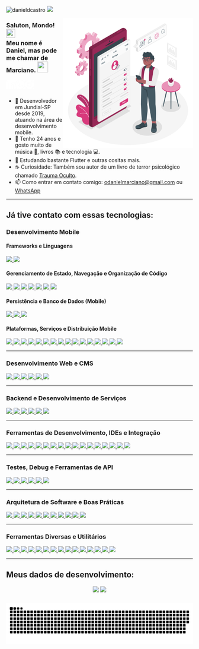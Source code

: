 <a align="left"><img src="https://komarev.com/ghpvc/?username=danieldcastro&color=d83a7c&label=Visualiza%C3%A7%C3%B5es+do+perfil&style=flat-square" alt="danieldcastro" /></a>
<a href="https://www.buymeacoffee.com/danieldcastro" target="_blank">
  <img width="135" src="https://img.shields.io/badge/Buy_Me_A_Toddynho-d83a7c?style=for-the-badge&logo=buy-me-a-coffee&logoColor=white">
</a>
  
<img src="https://github.com/danieldcastro/danieldcastro/raw/main/imagens/ilustracao.png" min-width="350px" max-width="350px" width="350px" align="right" alt="/">
  
### Saluton, Mondo! <img src="https://github.com/TheDudeThatCode/TheDudeThatCode/blob/master/Assets/Earth.gif" width="24px" height="24px"></br>Meu nome é Daniel, mas pode me chamar de Marciano. <img src="https://github.com/TheDudeThatCode/TheDudeThatCode/blob/master/Assets/Hi.gif" width="29px" height="29px">

<a href="https://www.linkedin.com/in/danieldecastromarciano/" target="_blank">
  <img align="left" alt="Linkedin" src="https://github.com/danieldcastro/danieldcastro/raw/main/imagens/linkedin.png" width="25px"/>
</a>

<a href="https://api.whatsapp.com/send?phone=5511994763908&text=Tudo%20blz%2C%20Dan?%20Cheguei%20aqui%20pelo%20perfil%20do%20GitHub." target="_blank">
  <img align="left" alt="Whats" src="https://github.com/danieldcastro/danieldcastro/raw/main/imagens/whats.png" width="25px" />
</a>                                                                                                                                                                      
<a href="https://www.instagram.com/odanielmarciano" target="_blank">
  <img align="left" alt="Instagram" src="https://github.com/danieldcastro/danieldcastro/raw/main/imagens/instagram.png" width="25px" />
</a>
                                                                                                                                       
<br><br/>

- :iphone: Desenvolvedor em Jundiaí-SP desde 2019, atuando na área de desenvolvimento mobile.
- :rainbow: Tenho 24 anos e gosto muito de música 🎹, livros 📚 e tecnologia 💻.
- 🌱 Estudando bastante Flutter e outras cositas mais.
- ☕ Curiosidade: Também sou autor de um livro de terror psicológico chamado [Trauma Oculto](https://www.amazon.com.br/Trauma-Oculto-Daniel-Marciano-ebook/dp/B09RX1BHRR).
- 📫 Como entrar em contato comigo: [odanielmarciano@gmail.com](mailto:odanielmarciano@gmail.com) ou [WhatsApp](https://api.whatsapp.com/send?phone=5511994763908&text=Tudo%20blz%2C%20Dan?%20Cheguei%20aqui%20pelo%20perfil%20do%20GitHub.)

---

## Já tive contato com essas tecnologias:
### Desenvolvimento Mobile

#### Frameworks e Linguagens

<a href="https://flutter.dev/" target="_blank"> <img height="26" src="https://img.shields.io/badge/Flutter-02569B?style=for-the-badge&logo=flutter&logoColor=white"> </a>
<a href="https://dart.dev/" target="_blank"> <img height="26" src="https://img.shields.io/badge/Dart-0175C2?style=for-the-badge&logo=dart&logoColor=white"> </a>

#### Gerenciamento de Estado, Navegação e Organização de Código

<a href="https://pub.dev/packages/get" target="_blank"> <img height="26" src="https://img.shields.io/badge/Getx-6d12b8?style=for-the-badge"> </a>
<a href="https://pub.dev/packages/riverpod" target="_blank"> <img height="26" src="https://img.shields.io/badge/Riverpod-41d0fd?style=for-the-badge"> </a>
<a href="https://pub.dev/packages/bloc" target="_blank"> <img height="26" src="https://img.shields.io/badge/Bloc-00d3b9?style=for-the-badge"> </a>
<a href="https://pub.dev/packages/flutter_modular" target="_blank"> <img height="26" src="https://img.shields.io/badge/Flutter_Modular-008080?style=for-the-badge&logo=data:image/png;base64,iVBORw0KGgoAAAANSUhEUgAAABAAAAAQCAYAAAAf8/9hAAABJElEQVQ4T62SPUvDUBCGv3tSmIxlBkFhSgm0kMxJFtWBC0Eexy0TFEJvYgskLoaFe4A/HjY2NjO7I2Z79kEfzG++OA+vs23Deu53vPOQc7hEK9iH3QP4MLgE7yPvEK8jloPqwJ9wx7xiJ8r+jkdL3MIwC6oH+Ar0A64CmH5wZ0AtWHZ5cYAua67nVDcaGczQclXzwC8hf0OLr6sX4Dt0BdiKto2AP2iHNE5qlIMROIBZok6XTXdAwzj0AN1MJlHcGLQ3C4Eu6YgWsFfA2OPKcr3wBe7wS9CJyv+Ih6gFKIt8L8At+ALYChsmzh2OagAAAABJRU5ErkJggg==">    </a>
<a href="https://pub.dev/packages/go_router" target="_blank"> <img height="26" src="https://img.shields.io/badge/Go_Router-25A162?style=for-the-badge"> </a>
<a href="https://pub.dev/packages/get_it" target="_blank"> <img height="26" src="https://img.shields.io/badge/get_it-607D8B?style=for-the-badge"> </a>
<a href="https://pub.dev/packages/dio" target="_blank"> <img height="26" src="https://img.shields.io/badge/Dio-009688?style=for-the-badge"> </a>

#### Persistência e Banco de Dados (Mobile)

<a href="https://pub.dev/packages/sqflite" target="_blank"> <img height="26" src="https://img.shields.io/badge/sqflite-4CAF50?style=for-the-badge"> </a>
<a href="https://pub.dev/packages/hive_ce" target="_blank"> <img height="26" src="https://img.shields.io/badge/Hive-FF6F00?style=for-the-badge"> </a>
<a href="https://firebase.google.com/products/firestore" target="_blank"> <img height="26" src="https://img.shields.io/badge/Firestore-039BE5?style=for-the-badge"> </a>

#### Plataformas, Serviços e Distribuição Mobile

<a href="https://firebase.google.com/?hl=pt" target="_blank"> <img height="26" src="https://img.shields.io/badge/Firebase-f58410?style=for-the-badge&logo=firebase&logoColor=white"> </a>
<a href="https://firebase.google.com/products/cloud-messaging" target="_blank"> <img height="26" src="https://img.shields.io/badge/Firebase_Cloud_Messaging-FFCA28?style=for-the-badge"> </a>
<a href="https://firebase.google.com/products/analytics" target="_blank"> <img height="26" src="https://img.shields.io/badge/Analytics-FF5722?style=for-the-badge"> </a>
<a href="https://firebase.google.com/products/crashlytics" target="_blank"> <img height="26" src="https://img.shields.io/badge/Crashlytics-D32F2F?style=for-the-badge"> </a>
<a href="https://firebase.google.com/products/remote-config" target="_blank"> <img height="26" src="https://img.shields.io/badge/Remote_Config-03A9F4?style=for-the-badge"> </a>
<a href="https://admob.google.com/home/" target="_blank"> <img height="26" src="https://img.shields.io/badge/AdMob-4CAF50?style=for-the-badge"> </a>
<a href="https://fastlane.tools/" target="_blank"> <img height="26" src="https://img.shields.io/badge/Fastlane-4A90E2?style=for-the-badge"> </a>
<a href="https://codemagic.io/" target="_blank"> <img height="26" src="https://img.shields.io/badge/Codemagic-2D9CDB?style=for-the-badge"> </a>
<a href="https://shorebird.dev/" target="_blank"> <img height="26" src="https://img.shields.io/badge/Shorebird-8E44AD?style=for-the-badge"> </a>
<a href="https://firebase.google.com/products/app-distribution" target="_blank"> <img height="26" src="https://img.shields.io/badge/App_Distribution-607D8B?style=for-the-badge"> </a>
<a href="https://play.google.com/console/about/" target="_blank"> <img height="26" src="https://img.shields.io/badge/Play_Console-34A853?style=for-the-badge"> </a>
<a href="https://developer.apple.com/help/app-store-connect/get-started/app-store-connect-homepage/" target="_blank"> <img height="26" src="https://img.shields.io/badge/App_Store_Connect-007AFF?style=for-the-badge"> </a>
<a href="https://developer.apple.com/testflight/" target="_blank"> <img height="26" src="https://img.shields.io/badge/Test_Flight-0A84FF?style=for-the-badge"> </a>
<a href="https://github.com/Genymobile/scrcpy" target="_blank"> <img height="26" src="https://img.shields.io/badge/Scrcpy-757575?style=for-the-badge"> </a>
<a href="https://www.android.com/intl/pt-BR_br/" target="_blank"> <img height="26" src="https://img.shields.io/badge/Android-2fd882?style=for-the-badge&logo=android&logoColor=white"> </a>
<a href="https://www.apple.com/br/ios" target="_blank"> <img height="26" src="https://img.shields.io/badge/iOS-000000?style=for-the-badge&logo=apple&logoColor=white"> </a>

----------

### Desenvolvimento Web e CMS

<a href="https://pt.wikipedia.org/wiki/HTML5" target="_blank"> <img height="26" src="https://img.shields.io/badge/HTML5-E34F26?style=for-the-badge&logo=html5&logoColor=white"> </a>
<a href="https://pt.wikipedia.org/wiki/CSS3" target="_blank"> <img height="26" src="https://img.shields.io/badge/CSS3-1572B6?style=for-the-badge&logo=css3&logoColor=white"> </a>
<a href="https://br.wordpress.org/" target="_blank"> <img height="26" src="https://img.shields.io/badge/WordPress-21759B?style=for-the-badge&logo=wordpress&logoColor=white"> </a>
<a href="https://www.hostinger.com.br/" target="_blank"> <img height="26" src="https://img.shields.io/badge/Hostinger-00AEEF?style=for-the-badge"> </a>
<a href="https://www.umbler.com/" target="_blank"> <img height="26" src="https://img.shields.io/badge/Umbler-D23368?style=for-the-badge"> </a>
<a href="https://registro.br/" target="_blank"> <img height="26" src="https://img.shields.io/badge/Registro.br-003399?style=for-the-badge"> </a>

----------

### Backend e Desenvolvimento de Serviços

<a href="https://github.com/vania-dart/framework?tab=readme-ov-file" target="_blank"> <img height="26" src="https://img.shields.io/badge/Vania_Dart-673AB7?style=for-the-badge"> </a>
<a href="https://golang.org/" target="_blank"> <img height="26" src="https://img.shields.io/badge/Go-00ADD8?style=for-the-badge&logo=go&logoColor=white"> </a>
<a href="https://dotnet.microsoft.com/" target="_blank"> <img height="26" src="https://img.shields.io/badge/.NET-512BD4?style=for-the-badge&logo=.net&logoColor=white"> </a>
<a href="https://learn.microsoft.com/pt-br/dotnet/csharp/" target="_blank"> <img height="26" src="https://img.shields.io/badge/C%23-239120?style=for-the-badge&logo=c-sharp&logoColor=white"> </a>
<a href="https://kotlinlang.org/" target="_blank"> <img height="26" src="https://img.shields.io/badge/Kotlin-0095D5?style=for-the-badge&logo=kotlin&logoColor=white"> </a>
<a href="https://developer.apple.com/swift/" target="_blank"> <img height="26" src="https://img.shields.io/badge/Swift-FA7343?style=for-the-badge&logo=swift&logoColor=white"> </a>

----------

### Ferramentas de Desenvolvimento, IDEs e Integração

<a href="https://idx.dev/" target="_blank"> <img height="26" src="https://img.shields.io/badge/IDX-000000?style=for-the-badge"> </a>
<a href="https://code.visualstudio.com/" target="_blank"> <img height="26" src="https://img.shields.io/badge/VS_Code-0078D4?style=for-the-badge&logo=visual%20studio%20code&logoColor=white"> </a>
<a href="https://developer.android.com/studio" target="_blank"> <img height="26" src="https://img.shields.io/badge/Android_Studio-2fd882?style=for-the-badge&logo=android%20studio&logoColor=white"> </a>
<a href="https://developer.apple.com/xcode/" target="_blank"> <img height="26" src="https://img.shields.io/badge/Xcode-147EFB?style=for-the-badge&logo=xcode&logoColor=white"> </a>
<a href="https://visualstudio.microsoft.com/" target="_blank"> <img height="26" src="https://img.shields.io/badge/Visual_Studio-5C2D91?style=for-the-badge&logo=visual-studio&logoColor=white"> </a>
<a href="https://git-scm.com/" target="_blank"> <img height="26" src="https://img.shields.io/badge/Git-F05032?style=for-the-badge&logo=git&logoColor=white"> </a>
<a href="https://github.com/" target="_blank"> <img height="26" src="https://img.shields.io/badge/GitHub-100000?style=for-the-badge&logo=github&logoColor=white"> </a>
<a href="https://bitbucket.org/" target="_blank"> <img height="26" src="https://img.shields.io/badge/Bitbucket-0658d4?style=for-the-badge&logo=bitbucket"> </a>
<a href="https://github.com/features/actions" target="_blank"> <img height="26" src="https://img.shields.io/badge/GitHub_Actions-2088FF?style=for-the-badge&logo=github-actions&logoColor=white"> </a>
<a href="https://docs.github.com/pt/issues/planning-and-tracking-with-projects/learning-about-projects/about-projects" target="_blank"> <img height="26" src="https://img.shields.io/badge/GitHub_Projects-000000?style=for-the-badge"> </a>
<a href="https://azure.microsoft.com/pt-br/services/devops/" target="_blank"> <img height="26" src="https://img.shields.io/badge/Azure_DevOps-0078D4?style=for-the-badge&logo=azure-devops&logoColor=white"> </a>
<a href="https://clickup.com/" target="_blank"> <img height="26" src="https://img.shields.io/badge/ClickUp-5B9BD5?style=for-the-badge&logo=clickup&logoColor=white"> </a>
<a href="https://www.atlassian.com/software/jira" target="_blank"> <img height="26" src="https://img.shields.io/badge/Jira-0052CC?style=for-the-badge&logo=jira&logoColor=white"> </a>
<a href="https://trello.com/" target="_blank"> <img height="26" src="https://img.shields.io/badge/Trello-0052CC?style=for-the-badge&logo=trello&logoColor=white"> </a>
<a href="https://discord.com/" target="_blank"> <img height="26" src="https://img.shields.io/badge/Discord-7289DA?style=for-the-badge&logo=discord&logoColor=white"> </a>
<a href="https://meet.google.com/" target="_blank"> <img height="26" src="https://img.shields.io/badge/Google_Meet-0F9D58?style=for-the-badge&logo=google-meet&logoColor=white"> </a>
<a href="https://www.microsoft.com/pt-br/microsoft-teams/group-chat-software" target="_blank"> <img height="26" src="https://img.shields.io/badge/Microsoft_Teams-6264A7?style=for-the-badge&logo=microsoft-teams&logoColor=white"> </a>

----------

### Testes, Debug e Ferramentas de API

<a href="https://www.postman.com/" target="_blank"> <img height="26" src="https://img.shields.io/badge/Postman-FF6C37?style=for-the-badge&logo=postman&logoColor=white"> </a>
<a href="https://insomnia.rest/" target="_blank"> <img height="26" src="https://img.shields.io/badge/Insomnia-5849BE?style=for-the-badge&logo=insomnia&logoColor=white"> </a>
<a href="https://httptoolkit.tech/" target="_blank"> <img height="26" src="https://img.shields.io/badge/HTTP_Toolkit-FF6600?style=for-the-badge"> </a>
<a href="https://apidog.com/" target="_blank"> <img height="26" src="https://img.shields.io/badge/Apidog-FF6600?style=for-the-badge"> </a>
<a href="https://dcm.dev/" target="_blank"> <img height="26" src="https://img.shields.io/badge/Dart_Code_Metrics-4CAF50?style=for-the-badge"> </a>
<a href="https://dartcode.org/docs/using-dart-define-in-flutter/" target="_blank"> <img height="26" src="https://img.shields.io/badge/Dart_Define-607D8B?style=for-the-badge"> </a>

----------

### Arquitetura de Software e Boas Práticas

<a href="https://blog.cleancoder.com/" target="_blank"> <img height="26" src="https://img.shields.io/badge/Clean_Code-5D4037?style=for-the-badge"> </a>
<a href="https://blog.cleancoder.com/uncle-bob/2012/08/13/the-clean-architecture.html" target="_blank"> <img height="26" src="https://img.shields.io/badge/Clean_Architecture-3949AB?style=for-the-badge"> </a>
<a href="https://www.digitalocean.com/community/conceptual-articles/s-o-l-i-d-the-first-five-principles-of-object-oriented-design" target="_blank"> <img height="26" src="https://img.shields.io/badge/SOLID-00BCD4?style=for-the-badge"> </a>
<a href="https://pt.wikipedia.org/wiki/Programação_orientada_a_objetos" target="_blank"> <img height="26" src="https://img.shields.io/badge/POO-FF9800?style=for-the-badge"> </a>
<a href="https://www.agilealliance.org/glossary/tdd/" target="_blank"> <img height="26" src="https://img.shields.io/badge/TDD-009688?style=for-the-badge"> </a>
<a href="https://learn.microsoft.com/pt-br/windows/uwp/data-binding/data-binding-and-mvvm" target="_blank"> <img height="26" src="https://img.shields.io/badge/MVVM-795548?style=for-the-badge"> </a>
<a href="https://www.geeksforgeeks.org/mvc-design-pattern/" target="_blank"> <img height="26" src="https://img.shields.io/badge/MVC-607D8B?style=for-the-badge"> </a>
<a href="https://dddcommunity.org/" target="_blank"> <img height="26" src="https://img.shields.io/badge/DDD-3F51B5?style=for-the-badge"> </a>
<a href="https://microservices.io/" target="_blank"> <img height="26" src="https://img.shields.io/badge/Microsserviço-9C27B0?style=for-the-badge"> </a>
<a href="https://pub.dev/packages/fpdart" target="_blank"> <img height="26" src="https://img.shields.io/badge/Either-8E24AA?style=for-the-badge"> </a>
<a href="https://pub.dev/packages/result_dart" target="_blank"> <img height="26" src="https://img.shields.io/badge/Result-8E24AA?style=for-the-badge"> </a>

----------

### Ferramentas Diversas e Utilitários

<a href="https://argon2.online/" target="_blank"> <img height="26" src="https://img.shields.io/badge/Argon2id-FFC107?style=for-the-badge"> </a>
<a href="https://www.docker.com/" target="_blank"> <img height="26" src="https://img.shields.io/badge/Docker-2496ED?style=for-the-badge&logo=docker&logoColor=white"> </a>
<a href="https://grpc.io/" target="_blank"> <img height="26" src="https://img.shields.io/badge/gRPC-4285F4?style=for-the-badge"> </a>
<a href="https://www.figma.com/" target="_blank"> <img height="26" src="https://img.shields.io/badge/Figma-F24E1E?style=for-the-badge&logo=figma&logoColor=white"> </a>
<a href="https://jrsoftware.org/isinfo.php" target="_blank"> <img height="26" src="https://img.shields.io/badge/Inno_Setup-000000?style=for-the-badge"> </a>
<a href="https://docs.microsoft.com/pt-br/windows/msix/" target="_blank"> <img height="26" src="https://img.shields.io/badge/MSIX-0078D4?style=for-the-badge"> </a>
<a href="https://www.beekeeperstudio.io/" target="_blank"> <img height="26" src="https://img.shields.io/badge/Beekeeper_Studio-4CAF50?style=for-the-badge"> </a>
<a href="https://docs.microsoft.com/pt-br/sql/ssms/" target="_blank"> <img height="26" src="https://img.shields.io/badge/SQL_Server_Management-CC2927?style=for-the-badge"> </a>
<a href="https://github.com/features/copilot" target="_blank"> <img height="26" src="https://img.shields.io/badge/GitHub_Copilot-10A37F?style=for-the-badge&logo=github&logoColor=white"> </a>
<a href="https://openai.com/blog/chatgpt/" target="_blank"> <img height="26" src="https://img.shields.io/badge/ChatGPT-FF9900?style=for-the-badge&logo=openai&logoColor=white"> </a>
<a href="https://crowdin.com/" target="_blank"> <img height="26" src="https://img.shields.io/badge/Crowdin-FF6600?style=for-the-badge"> </a>
<a href="https://mariadb.org/" target="_blank"> <img height="26" src="https://img.shields.io/badge/MariaDB-003545?style=for-the-badge&logo=mariadb&logoColor=white"> </a>
<a href="https://www.microsoft.com/en-us/sql-server/" target="_blank"> <img height="26" src="https://img.shields.io/badge/SQL_Server-CC2927?style=for-the-badge&logo=microsoft-sql-server&logoColor=white"> </a>
<a href="https://www.mysql.com/" target="_blank"> <img height="26" src="https://img.shields.io/badge/MySQL-4479A1?style=for-the-badge&logo=mysql&logoColor=white"> </a>
<a href="https://www.sqlite.org/index.html" target="_blank"> <img height="26" src="https://img.shields.io/badge/SQLite-07405E?style=for-the-badge&logo=sqlite&logoColor=white"> </a>

----
## Meus dados de desenvolvimento:
<p align="center">
  <img   
      align="center"
      height="165" 
       src="https://github-readme-stats.vercel.app/api?username=danieldcastro&show_icons=true&theme=radical&locale=pt-br&rank_icon=github&include_all_commits=true"
  /> 
  <img
      align="center"
      src="https://github-readme-stats.vercel.app/api/top-langs/?username=danieldcastro&layout=donut&theme=radical&locale=pt-br&hide=javascript"
  />
</p>

## 

![Snake animation](https://github.com/danieldcastro/danieldcastro/blob/output/github-snake-dark.svg)



                                                                                                                                       
